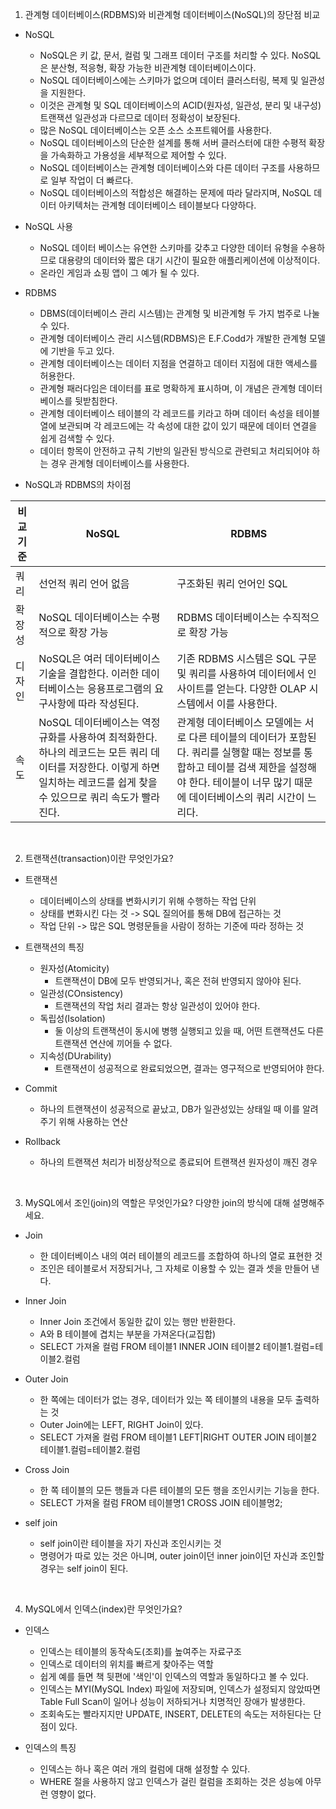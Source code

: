 1. 관계형 데이터베이스(RDBMS)와 비관계형 데이터베이스(NoSQL)의 장단점 비교

- NoSQL
  - NoSQL은 키 값, 문서, 컬럼 및 그래프 데이터 구조를 처리할 수 있다. NoSQL은 분산형, 적응형, 확장 가능한 비관계형 데이터베이스이다.
  - NoSQL 데이터베이스에는 스키마가 없으며 데이터 클러스터링, 복제 및 일관성을 지원한다.
  - 이것은 관계형 및 SQL 데이터베이스의 ACID(원자성, 일관성, 분리 및 내구성) 트랜잭션 일관성과 다르므로 데이터 정확성이 보장된다.
  - 많은 NoSQL 데이터베이스는 오픈 소스 소프트웨어를 사용한다.
  - NoSQL 데이터베이스의 단순한 설계를 통해 서버 클러스터에 대한 수평적 확장을 가속화하고 가용성을 세부적으로 제어할 수 있다.
  - NoSQL 데이터베이스는 관계형 데이터베이스와 다른 데이터 구조를 사용하므로 일부 작업이 더 빠르다.
  - NoSQL 데이터베이스의 적합성은 해결하는 문제에 따라 달라지며, NoSQL 데이터 아키텍처는 관계형 데이터베이스 테이블보다 다양하다.

- NoSQL 사용
  - NoSQL 데이터 베이스는 유연한 스키마를 갖추고 다양한 데이터 유형을 수용하므로 대용량의 데이터와 짧은 대기 시간이 필요한 애플리케이션에 이상적이다.
  - 온라인 게임과 쇼핑 앱이 그 예가 될 수 있다.

- RDBMS
  - DBMS(데이터베이스 관리 시스템)는 관계형 및 비관계형 두 가지 범주로 나눌 수 있다.
  - 관계형 데이터베이스 관리 시스템(RDBMS)은 E.F.Codd가 개발한 관계형 모델에 기반을 두고 있다.
  - 관계형 데이터베이스는 데이터 지점을 연결하고 데이터 지점에 대한 액세스를 허용한다.
  - 관계형 패러다임은 데이터를 표로 명확하게 표시하며, 이 개념은 관계형 데이터베이스를 뒷받침한다.
  - 관계형 데이터베이스 테이블의 각 레코드를 키라고 하며 데이터 속성을 테이블 열에 보관되며 각 레코드에는 각 속성에 대한 값이 있기 때문에 데이터 연결을 쉽게 검색할 수 있다.
  - 데이터 항목이 안전하고 규칙 기반의 일관된 방식으로 관련되고 처리되어야 하는 경우 관계형 데이터베이스를 사용한다.

- NoSQL과 RDBMS의 차이점


|비교 기준|NoSQL|RDBMS|
|---|---|---|
|쿼리|선언적 쿼리 언어 없음|구조화된 쿼리 언어인 SQL|
|확장성|NoSQL 데이터베이스는 수평적으로 확장 가능|RDBMS 데이터베이스는 수직적으로 확장 가능 |
|디자인|NoSQL은 여러 데이터베이스 기술을 결합한다. 이러한 데이터베이스는 응용프로그램의 요구사항에 따라 작성된다.|기존 RDBMS 시스템은 SQL 구문 및 쿼리를 사용하여 데이터에서 인사이트를 얻는다. 다양한 OLAP 시스템에서 이를 사용한다.|
|속도|NoSQL 데이터베이스는 역정규화를 사용하여 최적화한다. 하나의 레코드는 모든 쿼리 데이터를 저장한다. 이렇게 하면 일치하는 레코드를 쉽게 찾을 수 있으므로 쿼리 속도가 빨라진다. |관계형 데이터베이스 모델에는 서로 다른 테이블의 데이터가 포함된다. 쿼리를 실행할 때는 정보를 통합하고 테이블 검색 제한을 설정해야 한다. 테이블이 너무 많기 때문에 데이터베이스의 쿼리 시간이 느리다. |


<br>


2. 트랜잭션(transaction)이란 무엇인가요?

- 트랜잭션
  - 데이터베이스의 상태를 변화시키기 위해 수행하는 작업 단위
  - 상태를 변화시킨 다는 것 -> SQL 질의어를 통해 DB에 접근하는 것
  - 작업 단위 -> 많은 SQL 명령문들을 사람이 정하는 기준에 따라 정하는 것

- 트랜잭션의 특징
  - 원자성(Atomicity)
    - 트랜잭션이 DB에 모두 반영되거나, 혹은 전혀 반영되지 않아야 된다.
  - 일관성(COnsistency)
    - 트랜잭션의 작업 처리 결과는 항상 일관성이 있어야 한다.
  - 독립성(Isolation)
    - 둘 이상의 트랜잭션이 동시에 병행 실행되고 있을 때, 어떤 트랜잭션도 다른 트랜잭션 연산에 끼어들 수 없다.
  - 지속성(DUrability)
    - 트랜잭션이 성공적으로 완료되었으면, 결과는 영구적으로 반영되어야 한다.

- Commit
  - 하나의 트랜잭션이 성공적으로 끝났고, DB가 일관성있는 상태일 때 이를 알려주기 위해 사용하는 연산

- Rollback
  - 하나의 트랜잭션 처리가 비정상적으로 종료되어 트랜잭션 원자성이 깨진 경우

<br>

3. MySQL에서 조인(join)의 역할은 무엇인가요? 다양한 join의 방식에 대해 설명해주세요.

- Join
  - 한 데이터베이스 내의 여러 테이블의 레코드를 조합하여 하나의 열로 표현한 것
  - 조인은 테이블로서 저장되거나, 그 자체로 이용할 수 있는 결과 셋을 만들어 낸다.

- Inner Join
  - Inner Join 조건에서 동일한 값이 있는 행만 반환한다.
  - A와 B 테이블에 겹치는 부분을 가져온다(교집합)
  - SELECT 가져올 컬럼 FROM 테이블1 INNER JOIN 테이블2 테이블1.컬럼=테이블2.컬럼

- Outer Join
  - 한 쪽에는 데이터가 없는 경우, 데이터가 있는 쪽 테이블의 내용을 모두 출력하는 것
  - Outer Join에는 LEFT, RIGHT Join이 있다.
  - SELECT 가져올 컬럼 FROM 테이블1 LEFT|RIGHT OUTER JOIN 테이블2 테이블1.컬럼=테이블2.컬럼

- Cross Join
  - 한 쪽 테이블의 모든 행들과 다른 테이블의 모든 행을 조인시키는 기능을 한다.
  - SELECT 가져올 컬럼  FROM 테이블명1 CROSS JOIN 테이블명2;

- self join
  - self join이란 테이블을 자기 자신과 조인시키는 것
  - 명령어가 따로 있는 것은 아니며, outer join이던 inner join이던 자신과 조인할 경우는 self join이 된다.

<br>

4. MySQL에서 인덱스(index)란 무엇인가요?

- 인덱스
  - 인덱스는 테이블의 동작속도(조회)를 높여주는 자료구조
  - 인덱스로 데이터의 위치를 빠르게 찾아주는 역할
  - 쉽게 예를 들면 책 뒷편에 '색인'이 인덱스의 역할과 동일하다고 볼 수 있다.
  - 인덱스는 MYI(MySQL Index) 파일에 저장되며, 인덱스가 설정되지 않았따면 Table Full Scan이 일어나 성능이 저하되거나 치명적인 장애가 발생한다.
  - 조회속도는 빨라지지만 UPDATE, INSERT, DELETE의 속도는 저하된다는 단점이 있다.

- 인덱스의 특징
  - 인덱스는 하나 혹은 여러 개의 컬럼에 대해 설정할 수 있다.
  - WHERE 절을 사용하지 않고 인덱스가 걸린 컬럼을 조회하는 것은 성능에 아무런 영향이 없다.

